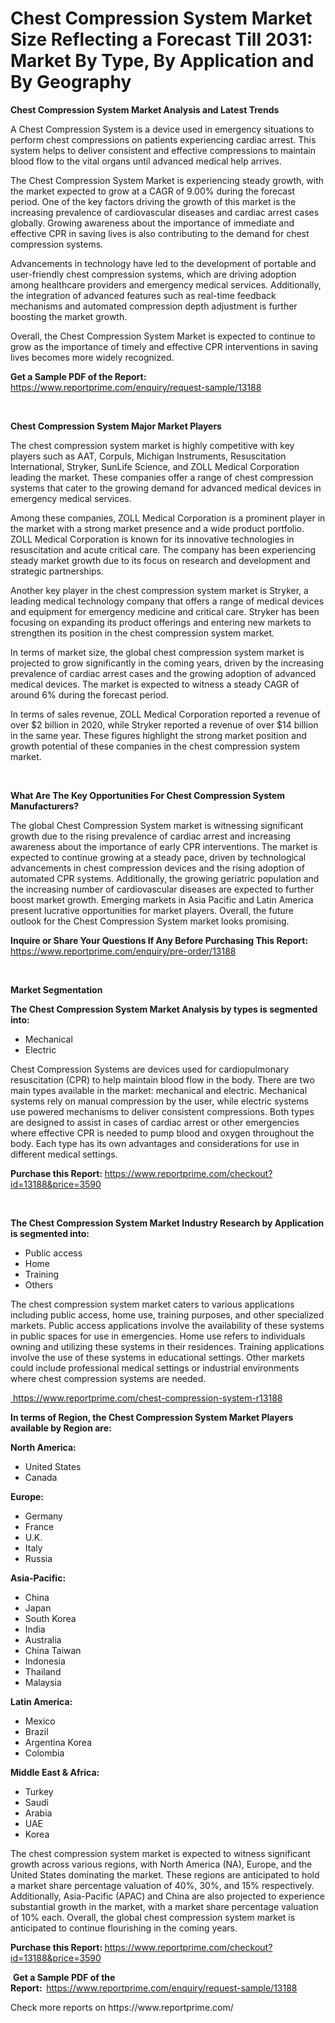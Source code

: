 <p><h1>Chest Compression System Market Size Reflecting a Forecast Till 2031: Market By Type, By Application and By Geography</h1></p><p><strong>Chest Compression System Market Analysis and Latest Trends</strong></p>
<p><p>A Chest Compression System is a device used in emergency situations to perform chest compressions on patients experiencing cardiac arrest. This system helps to deliver consistent and effective compressions to maintain blood flow to the vital organs until advanced medical help arrives.</p><p>The Chest Compression System Market is experiencing steady growth, with the market expected to grow at a CAGR of 9.00% during the forecast period. One of the key factors driving the growth of this market is the increasing prevalence of cardiovascular diseases and cardiac arrest cases globally. Growing awareness about the importance of immediate and effective CPR in saving lives is also contributing to the demand for chest compression systems.</p><p>Advancements in technology have led to the development of portable and user-friendly chest compression systems, which are driving adoption among healthcare providers and emergency medical services. Additionally, the integration of advanced features such as real-time feedback mechanisms and automated compression depth adjustment is further boosting the market growth.</p><p>Overall, the Chest Compression System Market is expected to continue to grow as the importance of timely and effective CPR interventions in saving lives becomes more widely recognized.</p></p>
<p><strong>Get a Sample PDF of the Report:&nbsp;</strong> <a href="https://www.reportprime.com/enquiry/request-sample/13188">https://www.reportprime.com/enquiry/request-sample/13188</a></p>
<p>&nbsp;</p>
<p><strong>Chest Compression System Major Market Players</strong></p>
<p><p>The chest compression system market is highly competitive with key players such as AAT, Corpuls, Michigan Instruments, Resuscitation International, Stryker, SunLife Science, and ZOLL Medical Corporation leading the market. These companies offer a range of chest compression systems that cater to the growing demand for advanced medical devices in emergency medical services.</p><p>Among these companies, ZOLL Medical Corporation is a prominent player in the market with a strong market presence and a wide product portfolio. ZOLL Medical Corporation is known for its innovative technologies in resuscitation and acute critical care. The company has been experiencing steady market growth due to its focus on research and development and strategic partnerships.</p><p>Another key player in the chest compression system market is Stryker, a leading medical technology company that offers a range of medical devices and equipment for emergency medicine and critical care. Stryker has been focusing on expanding its product offerings and entering new markets to strengthen its position in the chest compression system market.</p><p>In terms of market size, the global chest compression system market is projected to grow significantly in the coming years, driven by the increasing prevalence of cardiac arrest cases and the growing adoption of advanced medical devices. The market is expected to witness a steady CAGR of around 6% during the forecast period.</p><p>In terms of sales revenue, ZOLL Medical Corporation reported a revenue of over $2 billion in 2020, while Stryker reported a revenue of over $14 billion in the same year. These figures highlight the strong market position and growth potential of these companies in the chest compression system market.</p></p>
<p>&nbsp;</p>
<p><strong>What Are The Key Opportunities For Chest Compression System Manufacturers?</strong></p>
<p><p>The global Chest Compression System market is witnessing significant growth due to the rising prevalence of cardiac arrest and increasing awareness about the importance of early CPR interventions. The market is expected to continue growing at a steady pace, driven by technological advancements in chest compression devices and the rising adoption of automated CPR systems. Additionally, the growing geriatric population and the increasing number of cardiovascular diseases are expected to further boost market growth. Emerging markets in Asia Pacific and Latin America present lucrative opportunities for market players. Overall, the future outlook for the Chest Compression System market looks promising.</p></p>
<p><strong>Inquire or Share Your Questions If Any Before Purchasing This Report:</strong> <a href="https://www.reportprime.com/enquiry/pre-order/13188">https://www.reportprime.com/enquiry/pre-order/13188</a></p>
<p>&nbsp;</p>
<p><strong>Market Segmentation</strong></p>
<p><strong>The Chest Compression System Market Analysis by types is segmented into:</strong></p>
<p><ul><li>Mechanical</li><li>Electric</li></ul></p>
<p><p>Chest Compression Systems are devices used for cardiopulmonary resuscitation (CPR) to help maintain blood flow in the body. There are two main types available in the market: mechanical and electric. Mechanical systems rely on manual compression by the user, while electric systems use powered mechanisms to deliver consistent compressions. Both types are designed to assist in cases of cardiac arrest or other emergencies where effective CPR is needed to pump blood and oxygen throughout the body. Each type has its own advantages and considerations for use in different medical settings.</p></p>
<p><strong>Purchase this Report:&nbsp;</strong><a href="https://www.reportprime.com/checkout?id=13188&price=3590">https://www.reportprime.com/checkout?id=13188&price=3590</a></p>
<p>&nbsp;</p>
<p><strong>The Chest Compression System Market Industry Research by Application is segmented into:</strong></p>
<p><ul><li>Public access</li><li>Home</li><li>Training</li><li>Others</li></ul></p>
<p><p>The chest compression system market caters to various applications including public access, home use, training purposes, and other specialized markets. Public access applications involve the availability of these systems in public spaces for use in emergencies. Home use refers to individuals owning and utilizing these systems in their residences. Training applications involve the use of these systems in educational settings. Other markets could include professional medical settings or industrial environments where chest compression systems are needed.</p></p>
<p><a href="https://www.reportprime.com/chest-compression-system-r13188">&nbsp;https://www.reportprime.com/chest-compression-system-r13188</a></p>
<p><strong>In terms of Region, the Chest Compression System Market Players available by Region are:</strong></p>
<p>
    <p> <strong> North America: </strong>
        <ul>
            <li>United States</li>
            <li>Canada</li>
        </ul>
        </p> 
    <p> <strong> Europe: </strong>
        <ul>
            <li>Germany</li>
            <li>France</li>
            <li>U.K.</li>
            <li>Italy</li>
            <li>Russia</li>
        </ul>
        </p> 
    <p> <strong> Asia-Pacific: </strong>
        <ul>
            <li>China</li>
            <li>Japan</li>
            <li>South Korea</li>
            <li>India</li>
            <li>Australia</li>
            <li>China Taiwan</li>
            <li>Indonesia</li>
            <li>Thailand</li>
            <li>Malaysia</li>
        </ul>
        </p> 
    <p> <strong> Latin America: </strong>
        <ul>
            <li>Mexico</li>
            <li>Brazil</li>
            <li>Argentina Korea</li>
            <li>Colombia</li>
        </ul>
        </p> 
    <p> <strong> Middle East & Africa: </strong>
        <ul>
            <li>Turkey</li>
            <li>Saudi</li>
            <li>Arabia</li>
            <li>UAE</li>
            <li>Korea</li>
        </ul>
    </p>
    </p>
<p><p>The chest compression system market is expected to witness significant growth across various regions, with North America (NA), Europe, and the United States dominating the market. These regions are anticipated to hold a market share percentage valuation of 40%, 30%, and 15% respectively. Additionally, Asia-Pacific (APAC) and China are also projected to experience substantial growth in the market, with a market share percentage valuation of 10% each. Overall, the global chest compression system market is anticipated to continue flourishing in the coming years.</p></p>
<p><strong>Purchase this Report: </strong><a href="https://www.reportprime.com/checkout?id=13188&price=3590">https://www.reportprime.com/checkout?id=13188&price=3590</a></p>
<p>&nbsp;<strong>Get a Sample PDF of the Report:&nbsp;&nbsp;</strong><a href="https://www.reportprime.com/enquiry/request-sample/13188">https://www.reportprime.com/enquiry/request-sample/13188</a></p>
<p><strong></strong></p>
<p>Check more reports on https://www.reportprime.com/</p>